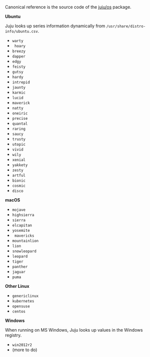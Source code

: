 Canonical reference is the source code of the [juju/os](https://github.com/juju/os) package.

**Ubuntu**

Juju looks up series information dynamically from `/usr/share/distro-info/ubuntu.csv`.

- `warty`
- ` hoary`
- `breezy` 
- `dapper`
- `edgy`
- `feisty`
- `gutsy`
- `hardy`
- `intrepid`
- `jaunty`
- `karmic`
- `lucid`
- `maverick`
- `natty`
- `oneiric`
- `precise`
- `quantal`
- `raring`
- `saucy`
- `trusty`
- `utopic`
- `vivid`
- `wily`
- `xenial`
- `yakkety`
- `zesty`
- `artful`
- `bionic`
- `cosmic`
- `disco`



**macOS**

- `mojave`
- `highsierra`
- `sierra`
- `elcapitan`
- `yosemite`
- ` mavericks`
- `mountainlion`
- `lion`
- `snowleopard`
- `leopard`
- `tiger`
- `panther`
- `jaguar`
- `puma`


**Other Linux**

- `genericlinux`
- `kubernetes`
- `opensuse`
- `centos`

**Windows**

When running on MS Windows, Juju looks up values in the Windows registry.

- `win2012r2`
- (more to do)
